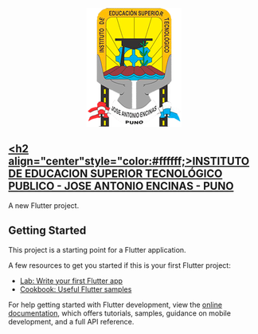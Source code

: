 
  <p align="center">
  <img src="assets/img/jae2.png" alt="Texto alternativo">
</p>

## [<h2 align="center"style="color:#ffffff;>INSTITUTO DE EDUCACION SUPERIOR TECNOLÓGICO PUBLICO - JOSE ANTONIO ENCINAS - PUNO</h2>](https://www.iestpjae.edu.pe/)


A new Flutter project.

## Getting Started

This project is a starting point for a Flutter application.

A few resources to get you started if this is your first Flutter project:

- [Lab: Write your first Flutter app](https://docs.flutter.dev/get-started/codelab)
- [Cookbook: Useful Flutter samples](https://docs.flutter.dev/cookbook)

For help getting started with Flutter development, view the
[online documentation](https://docs.flutter.dev/), which offers tutorials,
samples, guidance on mobile development, and a full API reference.
